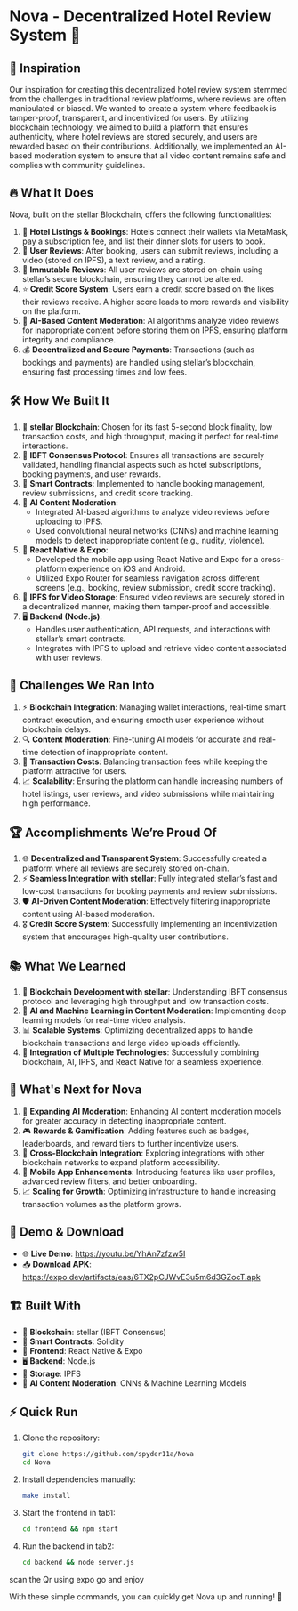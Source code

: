# Nova - Decentralized Hotel Review System 🚀

## 🌟 Inspiration

Our inspiration for creating this decentralized hotel review system stemmed from the challenges in traditional review platforms, where reviews are often manipulated or biased. We wanted to create a system where feedback is tamper-proof, transparent, and incentivized for users. By utilizing blockchain technology, we aimed to build a platform that ensures authenticity, where hotel reviews are stored securely, and users are rewarded based on their contributions. Additionally, we implemented an AI-based moderation system to ensure that all video content remains safe and complies with community guidelines.

## 🔥 What It Does

Nova, built on the stellar Blockchain, offers the following functionalities:

1. 🏨 **Hotel Listings & Bookings**: Hotels connect their wallets via MetaMask, pay a subscription fee, and list their dinner slots for users to book.
2. 🎥 **User Reviews**: After booking, users can submit reviews, including a video (stored on IPFS), a text review, and a rating.
3. 🔗 **Immutable Reviews**: All user reviews are stored on-chain using stellar’s secure blockchain, ensuring they cannot be altered.
4. ⭐ **Credit Score System**: Users earn a credit score based on the likes their reviews receive. A higher score leads to more rewards and visibility on the platform.
5. 🤖 **AI-Based Content Moderation**: AI algorithms analyze video reviews for inappropriate content before storing them on IPFS, ensuring platform integrity and compliance.
6. 💰 **Decentralized and Secure Payments**: Transactions (such as bookings and payments) are handled using stellar’s blockchain, ensuring fast processing times and low fees.

## 🛠️ How We Built It

1. 🔗 **stellar Blockchain**: Chosen for its fast 5-second block finality, low transaction costs, and high throughput, making it perfect for real-time interactions.
2. 🔐 **IBFT Consensus Protocol**: Ensures all transactions are securely validated, handling financial aspects such as hotel subscriptions, booking payments, and user rewards.
3. 📜 **Smart Contracts**: Implemented to handle booking management, review submissions, and credit score tracking.
4. 🤖 **AI Content Moderation**:
   - Integrated AI-based algorithms to analyze video reviews before uploading to IPFS.
   - Used convolutional neural networks (CNNs) and machine learning models to detect inappropriate content (e.g., nudity, violence).
5. 📱 **React Native & Expo**:
   - Developed the mobile app using React Native and Expo for a cross-platform experience on iOS and Android.
   - Utilized Expo Router for seamless navigation across different screens (e.g., booking, review submission, credit score tracking).
6. 📂 **IPFS for Video Storage**: Ensured video reviews are securely stored in a decentralized manner, making them tamper-proof and accessible.
7. 🖥️ **Backend (Node.js)**:
   - Handles user authentication, API requests, and interactions with stellar’s smart contracts.
   - Integrates with IPFS to upload and retrieve video content associated with user reviews.

## 🚧 Challenges We Ran Into

1. ⚡ **Blockchain Integration**: Managing wallet interactions, real-time smart contract execution, and ensuring smooth user experience without blockchain delays.
2. 🔍 **Content Moderation**: Fine-tuning AI models for accurate and real-time detection of inappropriate content.
3. 💸 **Transaction Costs**: Balancing transaction fees while keeping the platform attractive for users.
4. 📈 **Scalability**: Ensuring the platform can handle increasing numbers of hotel listings, user reviews, and video submissions while maintaining high performance.

## 🏆 Accomplishments We’re Proud Of

1. 🌐 **Decentralized and Transparent System**: Successfully created a platform where all reviews are securely stored on-chain.
2. ⚡ **Seamless Integration with stellar**: Fully integrated stellar’s fast and low-cost transactions for booking payments and review submissions.
3. 🛡️ **AI-Driven Content Moderation**: Effectively filtering inappropriate content using AI-based moderation.
4. 🎖️ **Credit Score System**: Successfully implementing an incentivization system that encourages high-quality user contributions.

## 📚 What We Learned

1. 🔗 **Blockchain Development with stellar**: Understanding IBFT consensus protocol and leveraging high throughput and low transaction costs.
2. 🧠 **AI and Machine Learning in Content Moderation**: Implementing deep learning models for real-time video analysis.
3. 📊 **Scalable Systems**: Optimizing decentralized apps to handle blockchain transactions and large video uploads efficiently.
4. 🔧 **Integration of Multiple Technologies**: Successfully combining blockchain, AI, IPFS, and React Native for a seamless experience.

## 🚀 What's Next for Nova

1. 🤖 **Expanding AI Moderation**: Enhancing AI content moderation models for greater accuracy in detecting inappropriate content.
2. 🎮 **Rewards & Gamification**: Adding features such as badges, leaderboards, and reward tiers to further incentivize users.
3. 🔄 **Cross-Blockchain Integration**: Exploring integrations with other blockchain networks to expand platform accessibility.
4. 📱 **Mobile App Enhancements**: Introducing features like user profiles, advanced review filters, and better onboarding.
5. 📈 **Scaling for Growth**: Optimizing infrastructure to handle increasing transaction volumes as the platform grows.

## 🔗 Demo & Download

- 🌐 **Live Demo**: https://youtu.be/YhAn7zfzw5I
- 📥 **Download APK**: https://expo.dev/artifacts/eas/6TX2pCJWvE3u5m6d3GZocT.apk

## 🏗️ Built With

- 🔗 **Blockchain**: stellar (IBFT Consensus)
- 📜 **Smart Contracts**: Solidity
- 📱 **Frontend**: React Native & Expo
- 🖥️ **Backend**: Node.js
- 📂 **Storage**: IPFS
- 🤖 **AI Content Moderation**: CNNs & Machine Learning Models

## ⚡ Quick Run

1. Clone the repository:
   ```bash
   git clone https://github.com/spyder11a/Nova
   cd Nova
   ```

1. Install dependencies manually:
   ```bash
   make install
   ```
2. Start the frontend in tab1:
   ```bash
   cd frontend && npm start
   ```
3. Run the backend in tab2:
   ```bash
   cd backend && node server.js
   ```

  scan the Qr using expo go and enjoy


With these simple commands, you can quickly get Nova up and running! 🚀



